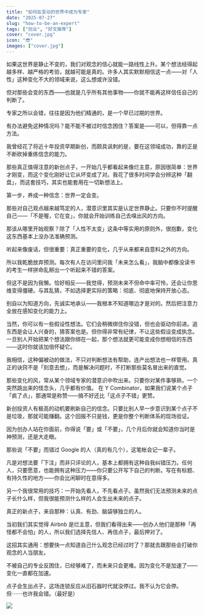 ```yaml
---
title: "如何在变动的世界中成为专家"
date: "2025-07-27"
slug: "how-to-be-an-expert"
tags: ["创业", "好文推荐"]
cover: "cover.jpg"
icon: "😎"
images: ["cover.jpg"]
---
```

如果这世界是静止不变的，我们对观念的信心就能一路线性上升。某个想法经得起越多样、越严格的考验，就越可能是真的。许多人其实默默相信这一点——对「人性」这种变化不大的领域来说，这么想或许没错。



但对那些会变的东西——也就是几乎所有其他事物——你就不能再这样信任自己的判断了。



专家之所以会错，往往是因为他们精通的，是一个早已过期的世界。



有办法避免这种情况吗？能不能不被过时信念困住？答案是——可以，但得靠一点方法。



我曾经花了将近十年投资早期新创，而颇具讽刺的是，要在这领域成功，靠的正是不断砍掉重练信念的能力。



那些真正值得注意的新创点子，一开始几乎都看起来像烂主意，原因很简单：世界才刚变，而这个变化刚好让它从坏变成了对。我花了很多时间学会分辨这种「翻盘」，而这套技巧，其实也能套用在一切新想法上。



第一步，养成一种信念：世界一定会变。



那些对自己观点越来越笃定的人，潜意识里其实是认定世界静止。只要你不时提醒自己——「不是喔，它在变」，你就会开始训练自己去嗅出风的方向。



那该从哪里开始观察？除了「人性不太变」这条中等实用的原则外，很抱歉，变化这东西基本上没办法准确预测。



听起来像废话，但很重要：真正重要的变化，几乎从来都来自意料之外的方向。



所以我乾脆放弃预测。每次有人在访问里问我「未来怎么看」，我脑中都像没读书的考生一样拼命乱掰出一个听起来不错的答案。



但这不是因为我懒。恰好相反——我觉得，预测未来不但命中率可怜，还会让你思维变得僵硬。与其乱猜，不如选择更实际的策略：彻底、彻底地保持开放心态。



别自以为知道方向，先诚实地承认——我根本不知道哪边才是对的。然后把注意力全放在感知变化的能力上。



当然，你可以有一些假设性想法。它们会稍微绑住你没错，但也会驱动你前进。追东西是会让人兴奋的，猜答案也是。但你得非常有纪律，不让这些假设变成执念。
一旦别人开始把某个想法跟你绑在一起，那个想法就更可能变成你想相信的东西——这时你就该加倍怀疑它。



我相信，这种偏被动的做法，不只对判断想法有帮助，连产出想法也一样管用。真正的诀窍不是「刻意去想」，而是解决问题时，不打断那些莫名冒出来的直觉。



那些变化的风，常从某个领域专家的潜意识中吹出来。只要你对某件事够熟，一个突然跳出来的怪念头，几乎都有价值。
在 Y Combinator，如果我们说某个点子「疯了点」，那通常是称赞——搞不好还比「这点子不错」更赞。



新创投资人有极高的动机要刷新自己的信念。只要比别人早一步意识到某个点子不是垃圾，那就可能赚翻。这个回报不只是钱，更是你整个判断体系的现场验证。



因为创办人站在你面前，你得说「要」或「不要」，几个月后你就会知道你当时是神预测，还是大走眼。



那些说「不要」而错过 Google 的人（真的有几个），这笔帐会记一辈子。



凡是对想法要「下注」而非只评论的人，基本上都拥有这种自我纠错压力。任何人，只要愿意，也能拥有这种压力——你只要公开写下自己的判断。写在有标题、有持久性的地方——你会比闲聊时在意得多。



另一个我很常用的技巧：一开始先看人，不先看点子。虽然我们无法预测未来的点子长什么样，但我很能预测什么样的人会生出未来的点子。



真正的新点子，来自那种：认真、有劲、脑袋够独立的人。



当初我们其实觉得 Airbnb 是烂主意，但我们看得出来——创办人他们是那种「再怪都不会怕」的人，所以我们选择先信人、再信点子，最后押对了。



这招其实通用：想要快一点知道自己什么观念已经过时了？那就去跟那些会打破你观念的人当朋友。



不被自己的专业反困住，已经够难了，而未来只会更难。因为变化不是加速了——变化一直都在加速。



点子会生出点子，这场连锁反应从旧石器时代就没停过。我不认为它会停。
但⋯⋯也许我会错。（最好是）




![](https://prod-files-secure.s3.us-west-2.amazonaws.com/112d0858-5090-4d34-a606-b75eb8d65fd2/46476355-9cf3-4e99-9b7a-3531bc426380/1000202064.png?X-Amz-Algorithm=AWS4-HMAC-SHA256&X-Amz-Content-Sha256=UNSIGNED-PAYLOAD&X-Amz-Credential=ASIAZI2LB4666MVAA4AZ%2F20250729%2Fus-west-2%2Fs3%2Faws4_request&X-Amz-Date=20250729T043412Z&X-Amz-Expires=3600&X-Amz-Security-Token=IQoJb3JpZ2luX2VjEHQaCXVzLXdlc3QtMiJHMEUCIQDgJ4wdoZ2B7HDBOtItgswO2n%2BDCHa9PJ5FZKG0vBhzUAIgVe6cHTIr5B3qV3RlKrUhDY3fJ75MwK8CX%2FQyYuXE9S4qiAQInf%2F%2F%2F%2F%2F%2F%2F%2F%2F%2FARAAGgw2Mzc0MjMxODM4MDUiDHtaVxI%2FSQhubqlZLCrcA%2Bbz0SrLILqlPiuPKaMtWXm8z5RSXZpJKmA55j4uqShRNt8NbC1Ezb33JQwKGcBW3uKLz7qcla48J1ye2pW8rqTNlhOyXV11uK%2BiGUZ9ih%2BeM5KWDcGr9Lx5AwTYy3WpSoljiM0tN7oC9ca2cKqUGZ9rZ%2B4RxrSU%2B8NmFrOBK8Eo%2FS7nx6V21uhqPPc9FWAL%2BuH6JUkMscdmB8I0hl4hqQLmkDnDuPg0YEGu8Jd1%2BXyAeVplEiLf5wSKRxVk2MD740MY4RPmhewFFjQ7NMxlknNlCHHPeqYFnjrsqsqK5UprXz6eIpamcx5zYNmEx30Oa0dd2oD7S0Dp0r9mRl2VWZMXooUhJY36e4T2Izp6A1z7yyU8i%2Fwgp%2BFf%2Fr9%2BbF35m4ph8m2haBmjuty1JpmbsWBcypOKNUz%2BneAl9W6p%2FxpQIjlQIQ3Tb7HM0IuBYzOCpYQockXG4VjQ7LbQrl3EpQAwfaDzss4UNV5RqZKJtFwbHWoI6WUJd5jk14nkTwH%2FGm0D4TTU1NIFgHfzN6uBE3i0aT3r2Z%2BAp4ot7ARzMXgdv6lD7%2FjC4pF6pdcAjllZC3C4ixnxYv%2FHxO1B2d16H4hJxi%2F4G53AoNZEE53M3ppnscX9LE8DKzfkPjO9MMyWocQGOqUBl0PlQUIOFHbksRrh4eiIR01ZkU476r%2Fa%2BDYv2V4YkmZgA6c%2BjecMtgzJEcJ%2FsK3tFgCOisZ3MpI8KuxHecKiYZVeE0%2FmiI%2BLySaleN7D5OQBvj4XVDiivgGRy%2FtYpi7%2FFGTUxLKgDpGoiU%2BQPfijWndSJPF8BsHZb%2Fcq9aIymY5q0KTCZZHy%2FCaejfUhXf8EgEu4i37mvUpP7H3%2FRwEf3KatlXEy&X-Amz-Signature=697bb7bb6172778c6def5caedca5cec6f6df8c9f032ec0d986716e6a1977d9f9&X-Amz-SignedHeaders=host&x-amz-checksum-mode=ENABLED&x-id=GetObject)

